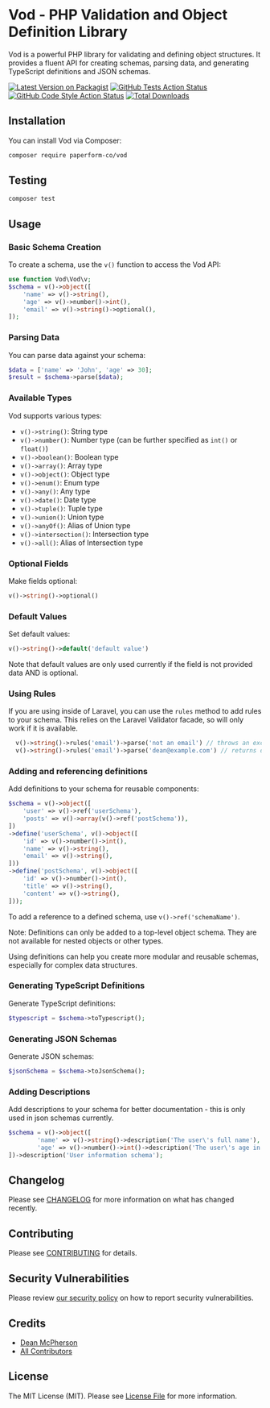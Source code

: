 # Vod - PHP Validation and Object Definition Library

Vod is a powerful PHP library for validating and defining object structures. It provides a fluent API for creating schemas, parsing data, and generating TypeScript definitions and JSON schemas.

[![Latest Version on Packagist](https://img.shields.io/packagist/v/paperform-co/vod.svg?style=flat-square)](https://packagist.org/packages/paperform-co/vod)
[![GitHub Tests Action Status](https://img.shields.io/github/actions/workflow/status/paperform-co/vod/run-tests.yml?branch=main&label=tests&style=flat-square)](https://github.com/paperform-co/vod/actions?query=workflow%3Arun-tests+branch%3Amain)
[![GitHub Code Style Action Status](https://img.shields.io/github/actions/workflow/status/paperform-co/vod/fix-php-code-style-issues.yml?branch=main&label=code%20style&style=flat-square)](https://github.com/paperform-co/vod/actions?query=workflow%3A"Fix+PHP+code+style+issues"+branch%3Amain)
[![Total Downloads](https://img.shields.io/packagist/dt/paperform-co/vod.svg?style=flat-square)](https://packagist.org/packages/paperform-co/vod)


## Installation

You can install Vod via Composer:

```bash
composer require paperform-co/vod
```
## Testing

```bash
composer test
```
## Usage

### Basic Schema Creation

To create a schema, use the `v()` function to access the Vod API:

```php
use function Vod\Vod\v;
$schema = v()->object([
    'name' => v()->string(),
    'age' => v()->number()->int(),
    'email' => v()->string()->optional(),
]);
```

### Parsing Data

You can parse data against your schema:

```php
$data = ['name' => 'John', 'age' => 30];
$result = $schema->parse($data);
```


### Available Types

Vod supports various types:

- `v()->string()`: String type
- `v()->number()`: Number type (can be further specified as `int()` or `float()`)
- `v()->boolean()`: Boolean type
- `v()->array()`: Array type
- `v()->object()`: Object type
- `v()->enum()`: Enum type
- `v()->any()`: Any type
- `v()->date()`: Date type
- `v()->tuple()`: Tuple type
- `v()->union()`: Union type
- `v()->anyOf()`: Alias of Union type
- `v()->intersection()`: Intersection type
- `v()->all()`: Alias of Intersection type


### Optional Fields

Make fields optional:

```php
v()->string()->optional()
```
### Default Values

Set default values:

```php
v()->string()->default('default value')
```
Note that default values are only used currently if the field is not provided data AND is optional.


### Using Rules

If you are using inside of Laravel, you can use the `rules` method to add rules to your schema. This relies on the Laravel Validator facade, so will only work if it is available.

```php
  v()->string()->rules('email')->parse('not an email') // throws an exception
  v()->string()->rules('email')->parse('dean@example.com') // returns dean@example.com
```

### Adding and referencing definitions

Add definitions to your schema for reusable components:

```php
$schema = v()->object([
    'user' => v()->ref('userSchema'),
    'posts' => v()->array(v()->ref('postSchema')),
])
->define('userSchema', v()->object([
    'id' => v()->number()->int(),
    'name' => v()->string(),
    'email' => v()->string(),
]))
->define('postSchema', v()->object([
    'id' => v()->number()->int(),
    'title' => v()->string(),
    'content' => v()->string(),
]));
```
To add a reference to a defined schema, use `v()->ref('schemaName')`.

Note: Definitions can only be added to a top-level object schema. They are not available for nested objects or other types.

Using definitions can help you create more modular and reusable schemas, especially for complex data structures.

### Generating TypeScript Definitions

Generate TypeScript definitions:

```php
$typescript = $schema->toTypescript();
```

### Generating JSON Schemas

Generate JSON schemas:

```php
$jsonSchema = $schema->toJsonSchema();
```

### Adding Descriptions

Add descriptions to your schema for better documentation - this is only used in json schemas currently.

```php
$schema = v()->object([
        'name' => v()->string()->description('The user\'s full name'),
        'age' => v()->number()->int()->description('The user\'s age in years'),
])->description('User information schema');
```


## Changelog

Please see [CHANGELOG](CHANGELOG.md) for more information on what has changed recently.

## Contributing

Please see [CONTRIBUTING](CONTRIBUTING.md) for details.

## Security Vulnerabilities

Please review [our security policy](../../security/policy) on how to report security vulnerabilities.

## Credits

- [Dean McPherson](https://github.com/paperform-co)
- [All Contributors](../../contributors)

## License

The MIT License (MIT). Please see [License File](LICENSE.md) for more information.
